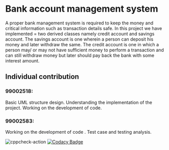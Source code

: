 # Bank account management system
A proper bank management system is required to keep the money and critical information such as transaction details safe. In this project we have implemented = two derived classes namely credit account and savings account.
The savings account is one wherein a person can deposit his money and later withdraw the same. 
The credit account is one in which a person may/ or may not have sufficient money to perform a transaction and can still withdraw money but later should pay back the bank with some interest amount.


## Individual contribution
### 99002518:
Basic UML structure design. 
Understanding the implementation of the project.
Working on the development of code. 

### 99002583: 
Working on the development of code .
Test case and testing analysis.


  
![cppcheck-action](https://github.com/99002518/Genisis-MiniProject/workflows/cppcheck-action/badge.svg)
[![Codacy Badge](https://app.codacy.com/project/badge/Grade/cb07f2a87d2f4d46b1f6a1af3c0c279d)](https://www.codacy.com/gh/99002518/Genisis-MiniProject/dashboard?utm_source=github.com&amp;utm_medium=referral&amp;utm_content=99002518/Genisis-MiniProject&amp;utm_campaign=Badge_Grade)
